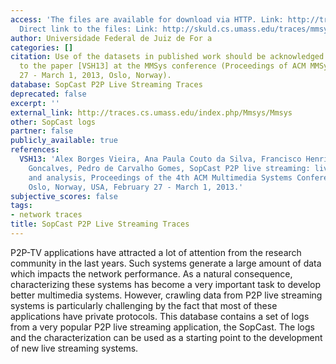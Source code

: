 ```yaml
---
access: 'The files are available for download via HTTP. Link: http://traces.cs.umass.edu/index.php/Mmsys/Mmsys
  Direct link to the files: Link: http://skuld.cs.umass.edu/traces/mmsys/2013/sopcast/'
author: Universidade Federal de Juiz de For a
categories: []
citation: Use of the datasets in published work should be acknowledged by a full citation
  to the paper [VSH13] at the MMSys conference (Proceedings of ACM MMSys 13, February
  27 - March 1, 2013, Oslo, Norway).
database: SopCast P2P Live Streaming Traces
deprecated: false
excerpt: ''
external_link: http://traces.cs.umass.edu/index.php/Mmsys/Mmsys
other: SopCast logs
partner: false
publicly_available: true
references:
  VSH13: 'Alex Borges Vieira, Ana Paula Couto da Silva, Francisco Henrique, Glauber
    Goncalves, Pedro de Carvalho Gomes, SopCast P2P live streaming: live session traces
    and analysis, Proceedings of the 4th ACM Multimedia Systems Conferen (MMSys),
    Oslo, Norway, USA, February 27 - March 1, 2013.'
subjective_scores: false
tags:
- network traces
title: SopCast P2P Live Streaming Traces
---
```


P2P-TV applications have attracted a lot of attention from the research community in the last years. Such systems generate a large amount of data which impacts the network performance. As a natural consequence, characterizing these systems has become a very important task to develop better multimedia systems. However, crawling data from P2P live streaming systems is particularly challenging by the fact that most of these applications have private protocols. This database contains a set of logs from a very popular P2P live streaming application, the SopCast. The logs and the characterization can be used as a starting point to the development of new live streaming systems.